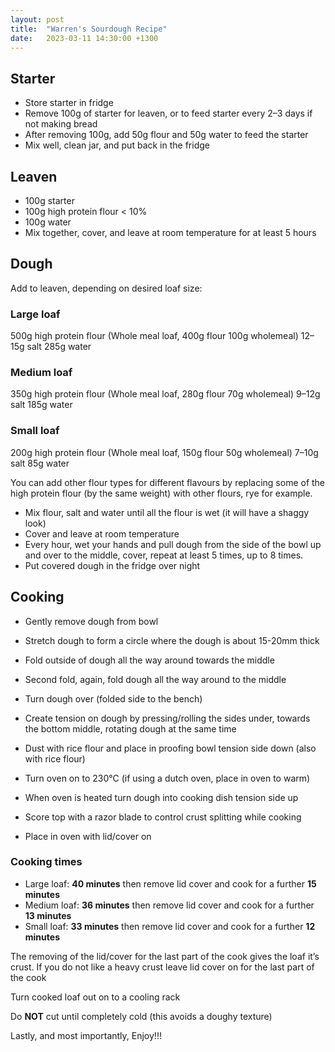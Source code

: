 ```yaml
---
layout: post
title:  "Warren's Sourdough Recipe"
date:   2023-03-11 14:30:00 +1300
---
```


## Starter

* Store starter in fridge 
* Remove 100g of starter for leaven, or to feed starter every 2–3 days if not making bread
* After removing 100g, add 50g flour and 50g water to feed the starter 
* Mix well, clean jar, and put back in the fridge


## Leaven

* 100g starter
* 100g high protein flour < 10%
* 100g water
* Mix together, cover, and leave at room temperature for at least 5 hours


## Dough

Add to leaven, depending on desired loaf size:

### Large loaf
500g high protein flour (Whole meal loaf, 400g flour 100g wholemeal) 
12–15g salt
285g water

### Medium loaf
350g high protein flour (Whole meal loaf, 280g flour 70g wholemeal)
9–12g salt
185g water

### Small loaf
200g high protein flour (Whole meal loaf, 150g flour 50g wholemeal)
7–10g salt
85g water

You can add other flour types for different flavours by replacing some of the high protein flour (by the same weight) with other flours, rye for example.

* Mix flour, salt and water until all the flour is wet (it will have a shaggy look) 
* Cover and leave at room temperature
* Every hour, wet your hands and pull dough from the side of the bowl up and over to the middle, cover, repeat at least 5 times, up to 8 times.
* Put covered dough in the fridge over night 


## Cooking

* Gently remove dough from bowl
* Stretch dough to form a circle where the dough is about 15-20mm thick
* Fold outside of dough all the way around towards the middle
* Second fold, again, fold dough all the way around to the middle
* Turn dough over (folded side to the bench)
* Create tension on dough by pressing/rolling the sides under, towards the bottom middle, rotating dough at the same time
* Dust with rice flour and place in proofing bowl tension side down (also with rice flour)

* Turn oven on to 230°C (if using a dutch oven, place in oven to warm)

* When oven is heated turn dough into cooking dish tension side up
* Score top with a razor blade to control crust splitting while cooking
* Place in oven with lid/cover on

### Cooking times

* Large loaf: __40 minutes__ then remove lid cover and cook for a further __15 minutes__
* Medium loaf: __36 minutes__ then remove lid cover and cook for a further __13 minutes__
* Small loaf: __33 minutes__ then remove lid cover and cook for a further __12 minutes__

The removing of the lid/cover for the last part of the cook gives the loaf it’s crust.
If you do not like a heavy crust leave lid cover on for the last part of the cook

Turn cooked loaf out on to a cooling rack

Do **NOT** cut until completely cold (this avoids a doughy texture)

Lastly, and most importantly, Enjoy!!!
